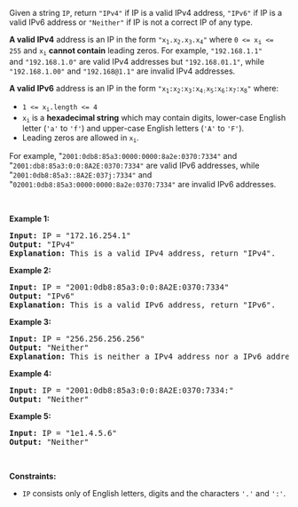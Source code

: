 <div><p>Given a string <code>IP</code>, return <code>"IPv4"</code> if IP is a valid IPv4 address,&nbsp;<code>"IPv6"</code> if&nbsp;IP is a valid IPv6 address or <code>"Neither"</code> if IP is not a correct IP of any type.</p>

<p><strong>A valid IPv4</strong> address&nbsp;is an IP in the form <code>"x<sub>1</sub>.x<sub>2</sub>.x<sub>3</sub>.x<sub>4</sub>"</code> where <code>0 &lt;=&nbsp;x<sub><span style="font-size: 10.8333px;">i</span></sub>&nbsp;&lt;= 255</code> and <code>x<sub>i</sub></code> <strong>cannot contain</strong> leading zeros. For example, <code>"192.168.1.1"</code> and&nbsp;<code>"192.168.1.0"</code> are valid IPv4 addresses but <code>"192.168.01.1"</code>, while <code>"192.168.1.00"</code>&nbsp;and <code>"192.168@1.1"</code> are invalid IPv4 addresses.</p>

<p><strong>A valid IPv6</strong> address&nbsp;is an IP in the form <code>"x<sub>1</sub>:x<sub>2</sub>:x<sub>3</sub>:x<sub>4:</sub>x<sub>5</sub>:x<sub>6</sub>:x<sub>7</sub>:x<sub>8</sub>"</code> where:</p>

<ul>
	<li><code>1 &lt;= x<sub>i</sub>.length &lt;= 4</code></li>
	<li><code>x<sub>i</sub></code> is a&nbsp;<strong>hexadecimal string</strong> which may contain digits, lower-case English letter (<code>'a'</code> to <code>'f'</code>) and upper-case English letters (<code>'A'</code> to <code>'F'</code>).</li>
	<li>Leading zeros are allowed in <code>x<sub>i</sub></code>.</li>
</ul>

<p>For example,&nbsp;"<code>2001:0db8:85a3:0000:0000:8a2e:0370:7334"</code>&nbsp;and "<code>2001:db8:85a3:0:0:8A2E:0370:7334"</code> are valid IPv6 addresses, while "<code>2001:0db8:85a3::8A2E:037j:7334"</code>&nbsp;and "<code>02001:0db8:85a3:0000:0000:8a2e:0370:7334"</code> are invalid IPv6 addresses.</p>

<p>&nbsp;</p>
<p><strong>Example 1:</strong></p>

<pre><strong>Input:</strong> IP = "172.16.254.1"
<strong>Output:</strong> "IPv4"
<strong>Explanation:</strong> This is a valid IPv4 address, return "IPv4".
</pre>

<p><strong>Example 2:</strong></p>

<pre><strong>Input:</strong> IP = "2001:0db8:85a3:0:0:8A2E:0370:7334"
<strong>Output:</strong> "IPv6"
<strong>Explanation:</strong> This is a valid IPv6 address, return "IPv6".
</pre>

<p><strong>Example 3:</strong></p>

<pre><strong>Input:</strong> IP = "256.256.256.256"
<strong>Output:</strong> "Neither"
<strong>Explanation:</strong> This is neither a IPv4 address nor a IPv6 address.
</pre>

<p><strong>Example 4:</strong></p>

<pre><strong>Input:</strong> IP = "2001:0db8:85a3:0:0:8A2E:0370:7334:"
<strong>Output:</strong> "Neither"
</pre>

<p><strong>Example 5:</strong></p>

<pre><strong>Input:</strong> IP = "1e1.4.5.6"
<strong>Output:</strong> "Neither"
</pre>

<p>&nbsp;</p>
<p><strong>Constraints:</strong></p>

<ul>
	<li><code>IP</code> consists only of English letters, digits and the characters <code>'.'</code> and <code>':'</code>.</li>
</ul>
</div>